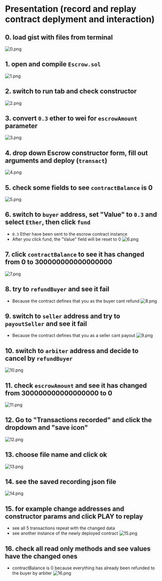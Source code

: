 # Presentation (record and replay contract deplyment and interaction)

## 0. load gist with files from terminal
![0.png](0.png)

## 1. open and compile `Escrow.sol`
![1.png](1.png)

## 2. switch to run tab and check constructor
![2.png](2.png)

## 3. convert `0.3` ether to wei for `escrowAmount` parameter
![3.png](3.png)

## 4. drop down Escrow constructor form, fill out arguments and deploy (`transact`)
![4.png](4.png)

## 5. check some fields to see `contractBalance` is 0
![5.png](5.png)

## 6. switch to `buyer` address, set "Value" to `0.3` and select `Ether`, then click `fund`
* `0.3` Ether have been sent to the escrow contract instance
* After you click fund, the "Value" field will be reset to 0
![6.png](6.png)

## 7. click `contractBalance` to see it has changed from 0 to 300000000000000000
![7.png](7.png)

## 8. try to `refundBuyer` and see it fail
* Because the contract defines that you as the buyer cant refund
![8.png](8.png)

## 9. switch to `seller` address and try to `payoutSeller` and see it fail
* Because the contract defines that you as a seller cant payout
![9.png](9.png)

## 10. switch to `arbiter` address and decide to cancel by `refundBuyer`
![10.png](10.png)

## 11. check `escrowAmount` and see it has changed from 300000000000000000 to 0
![11.png](11.png)

## 12. Go to "Transactions recorded" and click the dropdown and "save icon"
![12.png](12.png)

## 13. choose file name and click ok
![13.png](13.png)

## 14. see the saved recording json file
![14.png](14.png)

## 15. for example change addresses and constructor params and click PLAY to replay
* see all 5 transactions repeat with the changed data
* see another instance of the newly deployed contract
![15.png](15.png)

## 16. check all read only methods and see values have the changed ones
* contractBalance is 0 because everything has already been refunded to the buyer by arbiter
![16.png](16.png)

